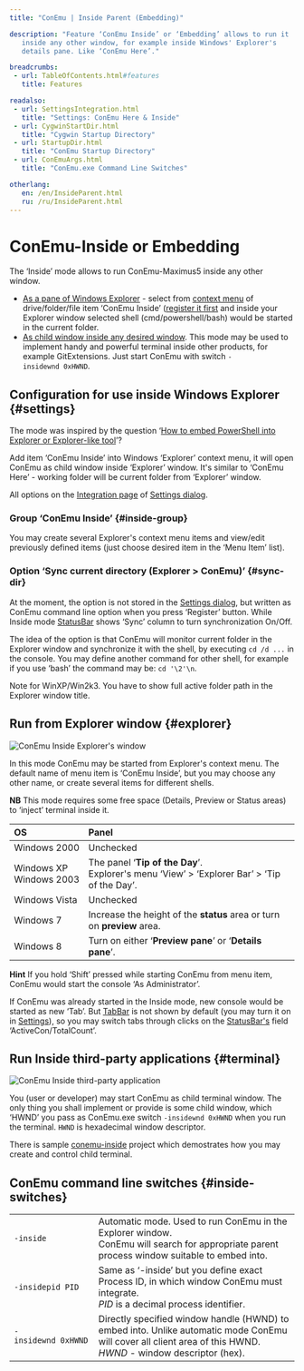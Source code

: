 ```yaml
---
title: "ConEmu | Inside Parent (Embedding)"

description: "Feature ‘ConEmu Inside’ or ‘Embedding’ allows to run it
   inside any other window, for example inside Windows' Explorer's
   details pane. Like ‘ConEmu Here’."

breadcrumbs:
 - url: TableOfContents.html#features
   title: Features

readalso:
 - url: SettingsIntegration.html
   title: "Settings: ConEmu Here & Inside"
 - url: CygwinStartDir.html
   title: "Cygwin Startup Directory"
 - url: StartupDir.html
   title: "ConEmu Startup Directory"
 - url: ConEmuArgs.html
   title: "ConEmu.exe Command Line Switches"

otherlang:
   en: /en/InsideParent.html
   ru: /ru/InsideParent.html
---
```


# ConEmu-Inside or Embedding

The ‘Inside’ mode allows to run ConEmu-Maximus5
inside any other window.

* [As a pane of Windows Explorer](#explorer) - select
  from [context menu](#settings) of drive/folder/file item ‘ConEmu Inside’
  ([register it first](SettingsIntegration.html)
  and inside your Explorer window selected shell
  (cmd/powershell/bash) would be started in the current folder.
* [As child window inside any desired window](#terminal).
  This mode may be used to implement handy and powerful terminal
  inside other products, for example GitExtensions.
  Just start ConEmu with switch `-insidewnd 0xHWND`.



## Configuration for use inside Windows Explorer  {#settings}

The mode was inspired by the question
‘[How to embed PowerShell into Explorer or Explorer-like tool](http://superuser.com/a/441531/139371)’?

Add item ‘ConEmu Inside’ into Windows ‘Explorer’ context menu,
it will open ConEmu as child window inside ‘Explorer’ window.
It's similar to ‘ConEmu Here’ - working folder will be current folder from ‘Explorer’ window.

All options on the [Integration page](SettingsIntegration.html) of [Settings dialog](Settings.html).


### Group ‘ConEmu Inside’   {#inside-group}
You may create several Explorer's context menu items
and view/edit previously defined items
(just choose desired item in the ‘Menu Item’ list).


### Option ‘Sync current directory (Explorer > ConEmu)’   {#sync-dir}
At the moment, the option is not stored in the [Settings dialog](Settings.html),
but written as ConEmu command line option when you press ‘Register’ button.
While Inside mode [StatusBar](StatusBar.html) shows ‘Sync’ column
to turn synchronization On/Off.

The idea of the option is that ConEmu will monitor current folder in the
Explorer window and synchronize it with the shell, by executing `cd /d ...`
in the console.
You may define another command for other shell, for example if you use ‘bash’
the command may be: `cd '\2'\n`.

Note for WinXP/Win2k3. You have to show full active folder path
in the Explorer window title.


## Run from Explorer window  {#explorer}

![ConEmu Inside Explorer's window](ConEmuInside.png)

In this mode ConEmu may be started from Explorer's context menu.
The default name of menu item is ‘ConEmu Inside’, but you may
choose any other name,
or create several items for different shells.

**NB**
This mode requires some free space (Details, Preview or Status areas)
to ‘inject’ terminal inside it.

| OS | Panel |
|:----|:----|
| Windows 2000 | Unchecked |
| Windows XP <br/> Windows 2003 | The panel ‘**Tip of the Day**’. <br/> Explorer's menu ‘View’ > ‘Explorer Bar’ > ‘Tip of the Day’. |
| Windows Vista | Unchecked |
| Windows 7 | Increase the height of the **status** area or turn on **preview** area. |
| Windows 8 | Turn on either ‘**Preview pane**’ or ‘**Details pane**’. |

**Hint**
If you hold ‘Shift’ pressed while starting ConEmu from menu item,
ConEmu would start the console ‘As Administrator’.

If ConEmu was already started in the Inside mode, new console would be started as new ‘Tab’.
But [TabBar](TabBar.html) is not shown by default
(you may turn it on in [Settings](SettingsTabBar.html)),
so you may switch tabs through clicks on the [StatusBar's](StatusBar.html)
field ‘ActiveCon/TotalCount’.



## Run Inside third-party applications  {#terminal}

![ConEmu Inside third-party application](ConEmuInside.png)

You (user or developer) may start ConEmu as child terminal window.
The only thing you shall implement or provide is some child window,
which ‘HWND’ you pass as ConEmu.exe switch `-insidewnd 0xHWND`
when you run the terminal. `HWND` is hexadecimal window descriptor.

There is sample [conemu-inside](https://github.com/Maximus5/conemu-inside)
project which demostrates how you may create and control child terminal.



## ConEmu command line switches  {#inside-switches}

| | |
|:----|:----|
| `-inside` | Automatic mode. Used to run ConEmu in the Explorer window. <br/> ConEmu will search for appropriate parent process window suitable to embed into. |
| `-insidepid PID` | Same as ‘-inside’ but you define exact Process ID, in which window ConEmu must integrate. <br/> *PID* is a decimal process identifier. |
| `-insidewnd 0xHWND` | Directly specified window handle (HWND) to embed into. Unlike automatic mode ConEmu will cover all client area of this HWND. <br/> *HWND* - window descriptor (hex). |
